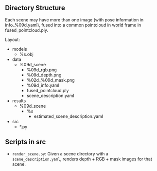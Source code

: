 ## Directory Structure

Each scene may have more than one image (with pose information in info_%09d.yaml), fused into a common pointcloud in world frame
in fused_pointcloud.ply.

Layout:
* models
    * %s.obj
* data
    * %09d_scene
        * %09d_rgb.png
        * %09d_depth.png
        * %02d_%09d_mask.png
        * %09d_info.yaml
        * fused_pointcloud.ply
        * scene_description.yaml
* results
    * %09d_scene
        * %s
            * estimated_scene_description.yaml
* src
    * *.py


## Scripts in src

* `render_scene.py`: Given a scene directory with a `scene_description.yaml`,
renders depth + RGB + mask images for that scene.
